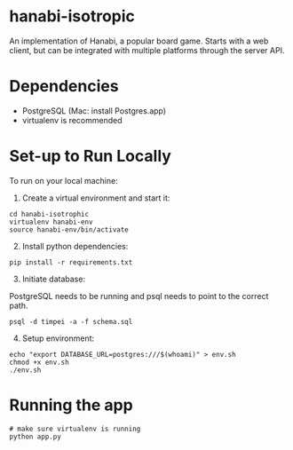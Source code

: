 hanabi-isotropic
================

An implementation of Hanabi, a popular board game. Starts with a web client, but can be integrated with multiple platforms through the server API.

# Dependencies

- PostgreSQL (Mac: install Postgres.app)
- virtualenv is recommended

# Set-up to Run Locally

To run on your local machine:

1. Create a virtual environment and start it:

```
cd hanabi-isotrophic
virtualenv hanabi-env
source hanabi-env/bin/activate
```

2. Install python dependencies:

```
pip install -r requirements.txt
```

3. Initiate database:

PostgreSQL needs to be running and psql needs to point to the correct path.
```
psql -d timpei -a -f schema.sql
```

4. Setup environment:

```
echo "export DATABASE_URL=postgres:///$(whoami)" > env.sh
chmod +x env.sh
./env.sh
```

# Running the app

```
# make sure virtualenv is running
python app.py
```